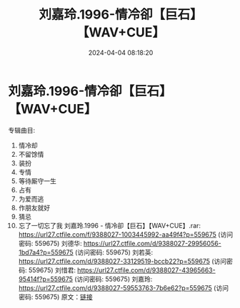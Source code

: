 ﻿---
title: 刘嘉玲.1996-情冷卻【巨石】【WAV+CUE】
date: 2024-04-04 08:18:20
categories: WAV车载音乐、镜像
tags: 华语中文
---
# 刘嘉玲.1996-情冷卻【巨石】【WAV+CUE】

专辑曲目:
01. 情冷却
02. 不留馀情
03. 装扮
04. 专情
05. 等待厮守一生
06. 占有
07. 为爱而逃
08. 作朋友就好
09. 猜忌
10. 忘了一切忘了我
刘嘉玲.1996 - 情冷卻【巨石】【WAV+CUE】.rar: https://url27.ctfile.com/f/9388027-1003445992-aa49f4?p=559675
(访问密码: 559675)
刘德华: https://url27.ctfile.com/d/9388027-29956056-1bd7a4?p=559675
(访问密码: 559675)
刘若英: https://url27.ctfile.com/d/9388027-33129519-bccb22?p=559675
(访问密码: 559675)
刘惜君: https://url27.ctfile.com/d/9388027-43965663-95414f?p=559675
(访问密码: 559675)
刘嘉玲: https://url27.ctfile.com/d/9388027-59553763-7b6e62?p=559675
(访问密码: 559675)
原文：[链接](https://blog.sina.com.cn/s/blog_1647c7e76010314zh.html)